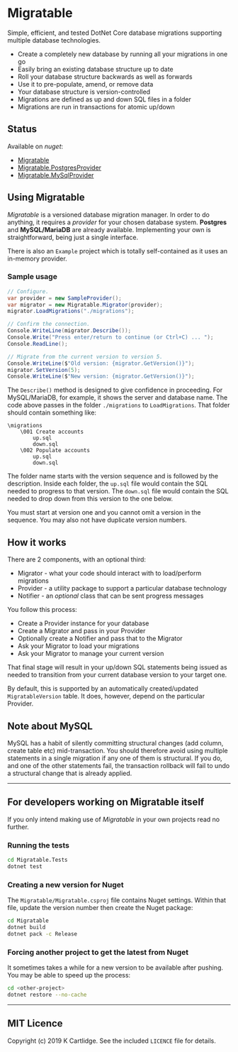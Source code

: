 # Migratable

Simple, efficient, and tested DotNet Core database migrations supporting multiple database technologies.

* Create a completely new database by running all your migrations in one go
* Easily bring an existing database structure up to date
* Roll your database structure backwards as well as forwards
* Use it to pre-populate, amend, or remove data
* Your database structure is version-controlled
* Migrations are defined as up and down SQL files in a folder
* Migrations are run in transactions for atomic up/down

## Status

Available on *nuget*:

* [Migratable](https://www.nuget.org/packages/Migratable)
* [Migratable.PostgresProvider](https://www.nuget.org/packages/Migratable.PostgresProvider)
* [Migratable.MySqlProvider](https://www.nuget.org/packages/Migratable.MySqlProvider)

## Using Migratable

*Migratable* is a versioned database migration manager.
In order to do anything, it requires a *provider* for your chosen database system.
**Postgres** and **MySQL/MariaDB** are already available.
Implementing your own is straightforward, being just a single interface.

There is also an `Example` project which is totally self-contained as it uses an in-memory provider.

### Sample usage

``` cs
// Configure.
var provider = new SampleProvider();
var migrator = new Migratable.Migrator(provider);
migrator.LoadMigrations("./migrations");

// Confirm the connection.
Console.WriteLine(migrator.Describe());
Console.Write("Press enter/return to continue (or Ctrl+C) ... ");
Console.ReadLine();

// Migrate from the current version to version 5.
Console.WriteLine($"Old version: {migrator.GetVersion()}");
migrator.SetVersion(5);
Console.WriteLine($"New version: {migrator.GetVersion()}");
```

The ```Describe()``` method is designed to give confidence in proceeding.
For MySQL/MariaDB, for example, it shows the server and database name.
The code above passes in the folder ```./migrations``` to ```LoadMigrations```.
That folder should contain something like:

```
\migrations
    \001 Create accounts
        up.sql
        down.sql
    \002 Populate accounts
        up.sql
        down.sql
```

The folder name starts with the version sequence and is followed by the description.
Inside each folder, the `up.sql` file would contain the SQL needed to progress to that version.
The `down.sql` file would contain the SQL needed to drop down from this version to the one below.

You must start at version one and you cannot omit a version in the sequence.
You may also not have duplicate version numbers.

## How it works

There are 2 components, with an optional third:

* Migrator - what your code should interact with to load/perform migrations
* Provider - a utility package to support a particular database technology
* Notifier - an *optional* class that can be sent progress messages

You follow this process:

* Create a Provider instance for your database
* Create a Migrator and pass in your Provider
* Optionally create a Notifier and pass that to the Migrator
* Ask your Migrator to load your migrations
* Ask your Migrator to manage your current version

That final stage will result in your up/down SQL statements being issued as needed to transition from your current database version to your target one.

By default, this is supported by an automatically created/updated `MigratableVersion` table.
It does, however, depend on the particular Provider.

## Note about MySQL

MySQL has a habit of silently committing structural changes (add column, create table etc) mid-transaction.
You should therefore avoid using multiple statements in a single migration if any one of them is structural.
If you do, and one of the other statements fail, the transaction rollback will fail to undo a structural change that is already applied.

---

## For developers working on Migratable itself

If you only intend making use of *Migratable* in your own projects read no further.

### Running the tests

``` sh
cd Migratable.Tests
dotnet test
```

### Creating a new version for Nuget

The `Migratable/Migratable.csproj` file contains Nuget settings.
Within that file, update the version number then create the Nuget package:

``` sh
cd Migratable
dotnet build
dotnet pack -c Release
```

### Forcing another project to get the latest from Nuget

It sometimes takes a while for a new version to be available after pushing.
You may be able to speed up the process:

``` sh
cd <other-project>
dotnet restore --no-cache
```

---

## MIT Licence

Copyright (c) 2019 K Cartlidge.
See the included ```LICENCE``` file for details.
